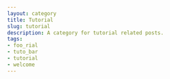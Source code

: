```yaml
---
layout: category
title: Tutorial
slug: tutorial
description: A category for tutorial related posts.
tags:
- foo_rial
- tuto_bar
- tutorial
- welcome
---
```

